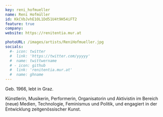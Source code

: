 ```yaml
---
key: reni_hofmueller
name: Reni Hofmüller
id: KkCVbJvhE1OL1Dd51U4t9H54iFT2
feature: true
company: 
website: https://renitentia.mur.at

photoURL: /images/artists/ReniHofmueller.jpg
socials:
  #- icon: twitter
  #  link: 'https://twitter.com/yyyyy'
  #  name: twittwername
  # - icon: github
  #  link: 'renitentia.mur.at'
  #  name: ghname
---
```


Geb. 1966, lebt in Graz.

Künstlerin, Musikerin, Performerin, Organisatorin und Aktivistin im Bereich (neue) Medien, Technologie, Feminismus und Politik, und engagiert in der Entwicklung zeitgenössischer Kunst.

